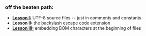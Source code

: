 ### off the beaten path:
   + [**Lesson I:**](utf8_source_ext.markdownMML) UTF-8 source files -- just in comments and constants
   + [**Lesson II:**](backslash_ext.markdownMML) the backslash escape code extension
   + [**Lesson III:**](bom_ext.markdownMML) embedding BOM characters at the beginning of files
